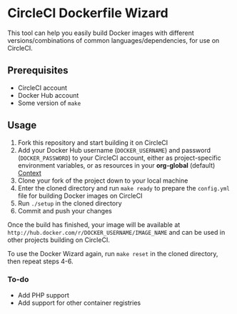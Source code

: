 # CircleCI Dockerfile Wizard

This tool can help you easily build Docker images with different versions/combinations of common languages/dependencies, for use on CircleCI.

## Prerequisites

- CircleCI account
- Docker Hub account
- Some version of `make`

## Usage

1. Fork this repository and start building it on CircleCI
1. Add your Docker Hub username (`DOCKER_USERNAME`) and password (`DOCKER_PASSWORD`) to your CircleCI account, either as project-specific environment variables, or as resources in your **org-global** (default) [Context](https://circleci.com/docs/2.0/contexts)
1. Clone your fork of the project down to your local machine
1. Enter the cloned directory and run `make ready` to prepare the `config.yml` file for building Docker images on CircleCI
1. Run `./setup` in the cloned directory
1. Commit and push your changes

Once the build has finished, your image will be available at `http://hub.docker.com/r/DOCKER_USERNAME/IMAGE_NAME` and can be used in other projects building on CircleCI.

To use the Docker Wizard again, run `make reset` in the cloned directory, then repeat steps 4-6.

### To-do

- Add PHP support
- Add support for other container registries